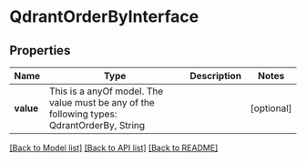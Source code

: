 # QdrantOrderByInterface



## Properties
Name | Type | Description | Notes
------------ | ------------- | ------------- | -------------
**value** | This is a anyOf model. The value must be any of the following types: QdrantOrderBy, String |  | [optional] 





[[Back to Model list]](../README.md#models) [[Back to API list]](../README.md#api-endpoints) [[Back to README]](../README.md)


